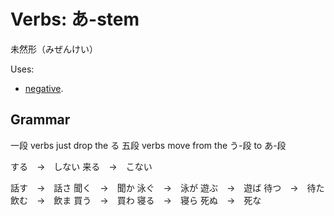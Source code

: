 # Verbs: あ-stem

未然形（みぜんけい） 

Uses:
- [negative](ない).

## Grammar

一段 verbs just drop the る
五段 verbs move from the う-段 to あ-段

する　→　しない
来る　→　こない

話す　→　話さ
聞く　→　聞か
泳ぐ　→　泳が
遊ぶ　→　遊ば
待つ　→　待た
飲む　→　飲ま
買う　→　買わ
寝る　→　寝ら
死ぬ　→　死な

